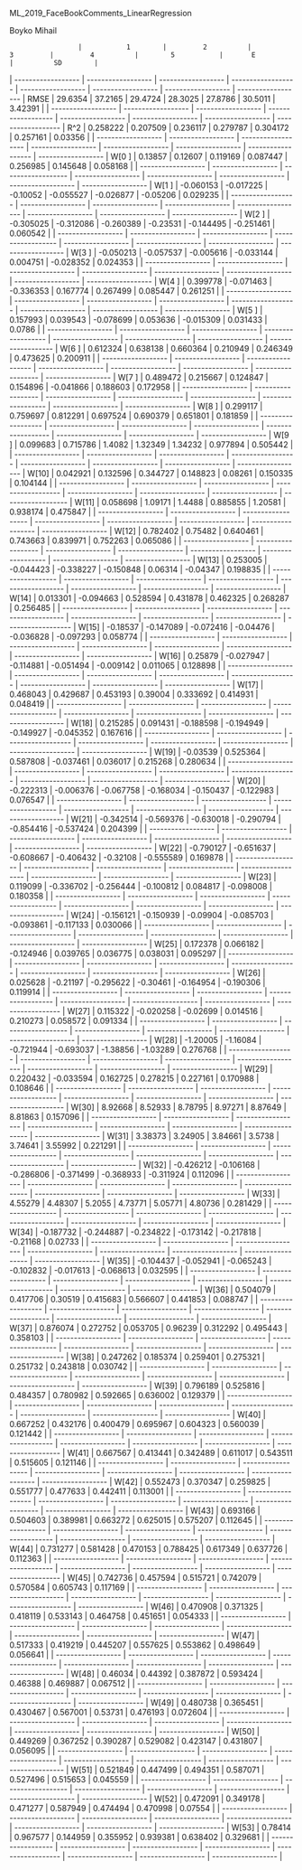 ML_2019_FaceBookComments_LinearRegression

Boyko Mihail

                     |           1        |         2          |          3         |         4          |        5           |       E            |          SD        |
| ------------------ | ------------------ | ------------------ | ------------------ | ------------------ | ------------------ | ------------------ | ------------------ |
RMSE                 |      29.6354      |      37.2165      |      29.4724      |      28.3025      |      27.8786      |      30.5011      |      3.42391      |
| ------------------ | ------------------ | ------------------ | ------------------ | ------------------ | ------------------ | ------------------ | ------------------ |
R^2                  |      0.258222      |      0.207509      |      0.236117      |      0.279787      |      0.304172      |      0.257161      |      0.03356      |
| ------------------ | ------------------ | ------------------ | ------------------ | ------------------ | ------------------ | ------------------ | ------------------ |
W[0 ]                |      0.13857      |      0.12607      |      0.119169      |      0.087447      |      0.256985      |      0.145648      |      0.058168      |
| ------------------ | ------------------ | ------------------ | ------------------ | ------------------ | ------------------ | ------------------ | ------------------ |
W[1 ]                |      -0.060153      |      -0.017225      |      -0.10052      |      -0.055527      |      -0.026877      |      -0.05206      |      0.029235      |
| ------------------ | ------------------ | ------------------ | ------------------ | ------------------ | ------------------ | ------------------ | ------------------ |
W[2 ]                |      -0.305025      |      -0.312086      |      -0.260389      |      -0.23531      |      -0.144495      |      -0.251461      |      0.060542      |
| ------------------ | ------------------ | ------------------ | ------------------ | ------------------ | ------------------ | ------------------ | ------------------ |
W[3 ]                |      -0.050213      |      -0.057537      |      -0.005616      |      -0.033144      |      0.004751      |      -0.028352      |      0.024353      |
| ------------------ | ------------------ | ------------------ | ------------------ | ------------------ | ------------------ | ------------------ | ------------------ |
W[4 ]                |      0.399778      |      -0.071463      |      -0.336353      |      0.167774      |      0.267499      |      0.085447      |      0.261251      |
| ------------------ | ------------------ | ------------------ | ------------------ | ------------------ | ------------------ | ------------------ | ------------------ |
W[5 ]                |      0.157993      |      0.039543      |      -0.078699      |      0.053636      |      -0.015309      |      0.031433      |      0.0786      |
| ------------------ | ------------------ | ------------------ | ------------------ | ------------------ | ------------------ | ------------------ | ------------------ |
W[6 ]                |      0.612324      |      0.638138      |      0.660364      |      0.210949      |      0.246349      |      0.473625      |      0.200911      |
| ------------------ | ------------------ | ------------------ | ------------------ | ------------------ | ------------------ | ------------------ | ------------------ |
W[7 ]                |      0.489472      |      0.215667      |      0.124847      |      0.154896      |      -0.041866      |      0.188603      |      0.172958      |
| ------------------ | ------------------ | ------------------ | ------------------ | ------------------ | ------------------ | ------------------ | ------------------ |
W[8 ]                |      0.299117      |      0.759697      |      0.812291      |      0.697524      |      0.690379      |      0.651801      |      0.181859      |
| ------------------ | ------------------ | ------------------ | ------------------ | ------------------ | ------------------ | ------------------ | ------------------ |
W[9 ]                |      0.099683      |      0.715786      |      1.4082      |      1.32349      |      1.34232      |      0.977894      |      0.505442      |
| ------------------ | ------------------ | ------------------ | ------------------ | ------------------ | ------------------ | ------------------ | ------------------ |
W[10]                |      0.042921      |      0.132596      |      0.344727      |      0.148823      |      0.08261      |      0.150335      |      0.104144      |
| ------------------ | ------------------ | ------------------ | ------------------ | ------------------ | ------------------ | ------------------ | ------------------ |
W[11]                |      0.058698      |      1.09171      |      1.4488      |      0.885855      |      1.20581      |      0.938174      |      0.475847      |
| ------------------ | ------------------ | ------------------ | ------------------ | ------------------ | ------------------ | ------------------ | ------------------ |
W[12]                |      0.782402      |      0.75482      |      0.640461      |      0.743663      |      0.839971      |      0.752263      |      0.065086      |
| ------------------ | ------------------ | ------------------ | ------------------ | ------------------ | ------------------ | ------------------ | ------------------ |
W[13]                |      0.253005      |      -0.044423      |      -0.338227      |      -0.150848      |      0.06314      |      -0.04347      |      0.198835      |
| ------------------ | ------------------ | ------------------ | ------------------ | ------------------ | ------------------ | ------------------ | ------------------ |
W[14]                |      0.013301      |      -0.094663      |      0.528594      |      0.431878      |      0.462325      |      0.268287      |      0.256485      |
| ------------------ | ------------------ | ------------------ | ------------------ | ------------------ | ------------------ | ------------------ | ------------------ |
W[15]                |      -0.18537      |      -0.147089      |      -0.072416      |      -0.04476      |      -0.036828      |      -0.097293      |      0.058774      |
| ------------------ | ------------------ | ------------------ | ------------------ | ------------------ | ------------------ | ------------------ | ------------------ |
W[16]                |      0.25879      |      -0.027947      |      -0.114881      |      -0.051494      |      -0.009142      |      0.011065      |      0.128898      |
| ------------------ | ------------------ | ------------------ | ------------------ | ------------------ | ------------------ | ------------------ | ------------------ |
W[17]                |      0.468043      |      0.429687      |      0.453193      |      0.39004      |      0.333692      |      0.414931      |      0.048419      |
| ------------------ | ------------------ | ------------------ | ------------------ | ------------------ | ------------------ | ------------------ | ------------------ |
W[18]                |      0.215285      |      0.091431      |      -0.188598      |      -0.194949      |      -0.149927      |      -0.045352      |      0.167616      |
| ------------------ | ------------------ | ------------------ | ------------------ | ------------------ | ------------------ | ------------------ | ------------------ |
W[19]                |      -0.03539      |      0.525364      |      0.587808      |      -0.037461      |      0.036017      |      0.215268      |      0.280634      |
| ------------------ | ------------------ | ------------------ | ------------------ | ------------------ | ------------------ | ------------------ | ------------------ |
W[20]                |      -0.222313      |      -0.006376      |      -0.067758      |      -0.168034      |      -0.150437      |      -0.122983      |      0.076547      |
| ------------------ | ------------------ | ------------------ | ------------------ | ------------------ | ------------------ | ------------------ | ------------------ |
W[21]                |      -0.342514      |      -0.569376      |      -0.630018      |      -0.290794      |      -0.854416      |      -0.537424      |      0.204399      |
| ------------------ | ------------------ | ------------------ | ------------------ | ------------------ | ------------------ | ------------------ | ------------------ |
W[22]                |      -0.790127      |      -0.651637      |      -0.608667      |      -0.406432      |      -0.32108      |      -0.555589      |      0.169878      |
| ------------------ | ------------------ | ------------------ | ------------------ | ------------------ | ------------------ | ------------------ | ------------------ |
W[23]                |      0.119099      |      -0.336702      |      -0.256444      |      -0.100812      |      0.084817      |      -0.098008      |      0.180358      |
| ------------------ | ------------------ | ------------------ | ------------------ | ------------------ | ------------------ | ------------------ | ------------------ |
W[24]                |      -0.156121      |      -0.150939      |      -0.09904      |      -0.085703      |      -0.093861      |      -0.117133      |      0.030066      |
| ------------------ | ------------------ | ------------------ | ------------------ | ------------------ | ------------------ | ------------------ | ------------------ |
W[25]                |      0.172378      |      0.066182      |      -0.124946      |      0.039765      |      0.036775      |      0.038031      |      0.095297      |
| ------------------ | ------------------ | ------------------ | ------------------ | ------------------ | ------------------ | ------------------ | ------------------ |
W[26]                |      0.025628      |      -0.21197      |      -0.295622      |      -0.30461      |      -0.164954      |      -0.190306      |      0.119914      |
| ------------------ | ------------------ | ------------------ | ------------------ | ------------------ | ------------------ | ------------------ | ------------------ |
W[27]                |      0.115322      |      -0.020258      |      -0.02699      |      0.014516      |      0.210273      |      0.058572      |      0.091334      |
| ------------------ | ------------------ | ------------------ | ------------------ | ------------------ | ------------------ | ------------------ | ------------------ |
W[28]                |      -1.20005      |      -1.16084      |      -0.721944      |      -0.693037      |      -1.38856      |      -1.03289      |      0.276768      |
| ------------------ | ------------------ | ------------------ | ------------------ | ------------------ | ------------------ | ------------------ | ------------------ |
W[29]                |      0.220432      |      -0.033594      |      0.162725      |      0.278215      |      0.227161      |      0.170988      |      0.108646      |
| ------------------ | ------------------ | ------------------ | ------------------ | ------------------ | ------------------ | ------------------ | ------------------ |
W[30]                |      8.92668      |      8.52933      |      8.78795      |      8.97271      |      8.87649      |      8.81863      |      0.157096      |
| ------------------ | ------------------ | ------------------ | ------------------ | ------------------ | ------------------ | ------------------ | ------------------ |
W[31]                |      3.38373      |      3.24905      |      3.84661      |      3.5738      |      3.74641      |      3.55992      |      0.221291      |
| ------------------ | ------------------ | ------------------ | ------------------ | ------------------ | ------------------ | ------------------ | ------------------ |
W[32]                |      -0.426212      |      -0.106168      |      -0.286806      |      -0.371499      |      -0.368933      |      -0.311924      |      0.112096      |
| ------------------ | ------------------ | ------------------ | ------------------ | ------------------ | ------------------ | ------------------ | ------------------ |
W[33]                |      4.55279      |      4.48307      |      5.2055      |      4.73771      |      5.05771      |      4.80736      |      0.281429      |
| ------------------ | ------------------ | ------------------ | ------------------ | ------------------ | ------------------ | ------------------ | ------------------ |
W[34]                |      -0.187732      |      -0.244887      |      -0.234822      |      -0.173142      |      -0.217818      |      -0.21168      |      0.02733      |
| ------------------ | ------------------ | ------------------ | ------------------ | ------------------ | ------------------ | ------------------ | ------------------ |
W[35]                |      -0.104437      |      -0.052941      |      -0.065243      |      -0.102832      |      -0.017613      |      -0.068613      |      0.032595      |
| ------------------ | ------------------ | ------------------ | ------------------ | ------------------ | ------------------ | ------------------ | ------------------ |
W[36]                |      0.504079      |      0.417706      |      0.30519      |      0.415683      |      0.566607      |      0.441853      |      0.088747      |
| ------------------ | ------------------ | ------------------ | ------------------ | ------------------ | ------------------ | ------------------ | ------------------ |
W[37]                |      0.876074      |      0.272752      |      0.053705      |      0.96239      |      0.312292      |      0.495443      |      0.358103      |
| ------------------ | ------------------ | ------------------ | ------------------ | ------------------ | ------------------ | ------------------ | ------------------ |
W[38]                |      0.247262      |      0.185374      |      0.259401      |      0.275321      |      0.251732      |      0.243818      |      0.030742      |
| ------------------ | ------------------ | ------------------ | ------------------ | ------------------ | ------------------ | ------------------ | ------------------ |
W[39]                |      0.796189      |      0.525816      |      0.484357      |      0.780982      |      0.592665      |      0.636002      |      0.129379      |
| ------------------ | ------------------ | ------------------ | ------------------ | ------------------ | ------------------ | ------------------ | ------------------ |
W[40]                |      0.667252      |      0.432176      |      0.400479      |      0.695967      |      0.604323      |      0.560039      |      0.121442      |
| ------------------ | ------------------ | ------------------ | ------------------ | ------------------ | ------------------ | ------------------ | ------------------ |
W[41]                |      0.667567      |      0.413441      |      0.342489      |      0.611017      |      0.543511      |      0.515605      |      0.121146      |
| ------------------ | ------------------ | ------------------ | ------------------ | ------------------ | ------------------ | ------------------ | ------------------ |
W[42]                |      0.552473      |      0.370347      |      0.259825      |      0.551777      |      0.477633      |      0.442411      |      0.113001      |
| ------------------ | ------------------ | ------------------ | ------------------ | ------------------ | ------------------ | ------------------ | ------------------ |
W[43]                |      0.693166      |      0.504603      |      0.389981      |      0.663272      |      0.625015      |      0.575207      |      0.112645      |
| ------------------ | ------------------ | ------------------ | ------------------ | ------------------ | ------------------ | ------------------ | ------------------ |
W[44]                |      0.731277      |      0.581428      |      0.470153      |      0.788425      |      0.617349      |      0.637726      |      0.112363      |
| ------------------ | ------------------ | ------------------ | ------------------ | ------------------ | ------------------ | ------------------ | ------------------ |
W[45]                |      0.742736      |      0.457594      |      0.515721      |      0.742079      |      0.570584      |      0.605743      |      0.117169      |
| ------------------ | ------------------ | ------------------ | ------------------ | ------------------ | ------------------ | ------------------ | ------------------ |
W[46]                |      0.470908      |      0.371325      |      0.418119      |      0.533143      |      0.464758      |      0.451651      |      0.054333      |
| ------------------ | ------------------ | ------------------ | ------------------ | ------------------ | ------------------ | ------------------ | ------------------ |
W[47]                |      0.517333      |      0.419219      |      0.445207      |      0.557625      |      0.553862      |      0.498649      |      0.056641      |
| ------------------ | ------------------ | ------------------ | ------------------ | ------------------ | ------------------ | ------------------ | ------------------ |
W[48]                |      0.46034      |      0.44392      |      0.387872      |      0.593424      |      0.46388      |      0.469887      |      0.067512      |
| ------------------ | ------------------ | ------------------ | ------------------ | ------------------ | ------------------ | ------------------ | ------------------ |
W[49]                |      0.480738      |      0.365451      |      0.430467      |      0.567001      |      0.53731      |      0.476193      |      0.072604      |
| ------------------ | ------------------ | ------------------ | ------------------ | ------------------ | ------------------ | ------------------ | ------------------ |
W[50]                |      0.449269      |      0.367252      |      0.390287      |      0.529082      |      0.423147      |      0.431807      |      0.056095      |
| ------------------ | ------------------ | ------------------ | ------------------ | ------------------ | ------------------ | ------------------ | ------------------ |
W[51]                |      0.521849      |      0.447499      |      0.494351      |      0.587071      |      0.527496      |      0.515653      |      0.045559      |
| ------------------ | ------------------ | ------------------ | ------------------ | ------------------ | ------------------ | ------------------ | ------------------ |
W[52]                |      0.472091      |      0.349178      |      0.471277      |      0.587949      |      0.474494      |      0.470998      |      0.07554      |
| ------------------ | ------------------ | ------------------ | ------------------ | ------------------ | ------------------ | ------------------ | ------------------ |
W[53]                |      0.78414      |      0.967577      |      0.144959      |      0.355952      |      0.939381      |      0.638402      |      0.329681      |
| ------------------ | ------------------ | ------------------ | ------------------ | ------------------ | ------------------ | ------------------ | ------------------ |
